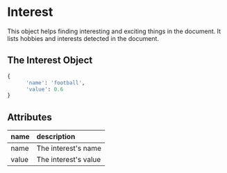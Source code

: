 # Interest
This object helps finding interesting and exciting things in the document.
 It lists hobbies and interests detected in the document.
 
## The Interest Object

```python
{
      'name': 'football', 
      'value': 0.6
}
```

## Attributes

| name | description |
| :--- | :--- |
| name | The interest's name |
| value | The interest's value |
